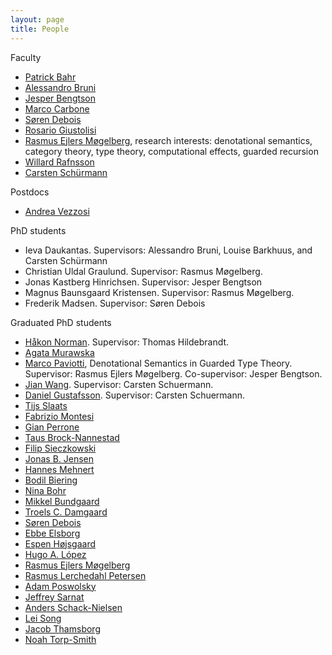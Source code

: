 ```yaml
---
layout: page
title: People
---
```


Faculty

-   [Patrick Bahr](http://www.itu.dk/people/paba/)
-   [Alessandro Bruni](http://alessandrobruni.name/)
-   [Jesper Bengtson](http://www.itu.dk/people/jebe)
-   [Marco Carbone](http://www.itu.dk/people/maca)
-   [Søren Debois](http://www.itu.dk/people/debois)
-   [Rosario Giustolisi](http://itu.dk/people/rosg/)
-   [Rasmus Ejlers Møgelberg](http://www.itu.dk/people/mogel), research
    interests: denotational semantics, category theory, type theory,
    computational effects, guarded recursion
-   [Willard Rafnsson](http://research.precise.li/)
-   [Carsten Schürmann](http://www.itu.dk/people/carsten)

Postdocs

-   [Andrea Vezzosi](https://saizan.github.io/)

PhD students

-   Ieva Daukantas. Supervisors: Alessandro Bruni, Louise Barkhuus, and Carsten Schürmann
-   Christian Uldal Graulund. Supervisor: Rasmus Møgelberg.
-   Jonas Kastberg Hinrichsen. Supervisor: Jesper Bengtson
-   Magnus Baunsgaard Kristensen. Supervisor: Rasmus Møgelberg.
-   Frederik Madsen. Supervisor: Søren Debois

Graduated PhD students

-   [Håkon Norman](http://itu.dk/people/hnor). Supervisor: Thomas
    Hildebrandt.
-   [Agata Murawska](http://www.itu.dk/people/agmu)
-   [Marco Paviotti](http://itu.dk/people/mpav/), Denotational Semantics
    in Guarded Type Theory. Supervisor: Rasmus Ejlers Møgelberg.
    Co-supervisor: Jesper Bengtson.
-   [Jian Wang](http://itu.dk/people/jwan/). Supervisor: Carsten
    Schuermann.
-   [Daniel Gustafsson](http://itu.dk/people/dagu). Supervisor: Carsten
    Schuermann.
-   [Tijs Slaats](http://itu.dk/people/tslaats/)
-   [Fabrizio Montesi](http://www.fabriziomontesi.com)
-   [Gian Perrone](http://itu.dk/~gdpe/)
-   [Taus Brock-Nannestad](http://www.itu.dk/people/tbro)
-   [Filip Sieczkowski](http://itu.dk/people/fisi/)
-   [Jonas B. Jensen](Jonas_Buhrkal_Jensen "wikilink")
-   [Hannes Mehnert](http://www.itu.dk/people/hame)
-   [Bodil Biering](http://www.itu.dk/people/biering)
-   [Nina Bohr](http://www.itu.dk/people/ninab)
-   [Mikkel Bundgaard](http://www.itu.dk/people/mikkelbu)
-   [Troels C. Damgaard](http://www.itu.dk/people/tcd)
-   [Søren Debois](http://www.itu.dk/people/debois)
-   [Ebbe Elsborg](http://www.itu.dk/people/elsborg)
-   [Espen Højsgaard](http://www.itu.dk/people/espen)
-   [Hugo A. López](http://lopezacosta.net/)
-   [Rasmus Ejlers Møgelberg](http://www.itu.dk/people/mogel)
-   [Rasmus Lerchedahl Petersen](http://www.itu.dk/people/rusmus)
-   [Adam Poswolsky](http://www.itu.dk/people/poswolsky)
-   [Jeffrey Sarnat](http://www.itu.dk/people/sarnat)
-   [Anders Schack-Nielsen](http://itu.dk/people/anderssn/)
-   [Lei Song](http://www.itu.dk/~leis/)
-   [Jacob Thamsborg](http://www.itu.dk/people/thamsborg)
-   [Noah Torp-Smith](http://www.itu.dk/people/noah)
